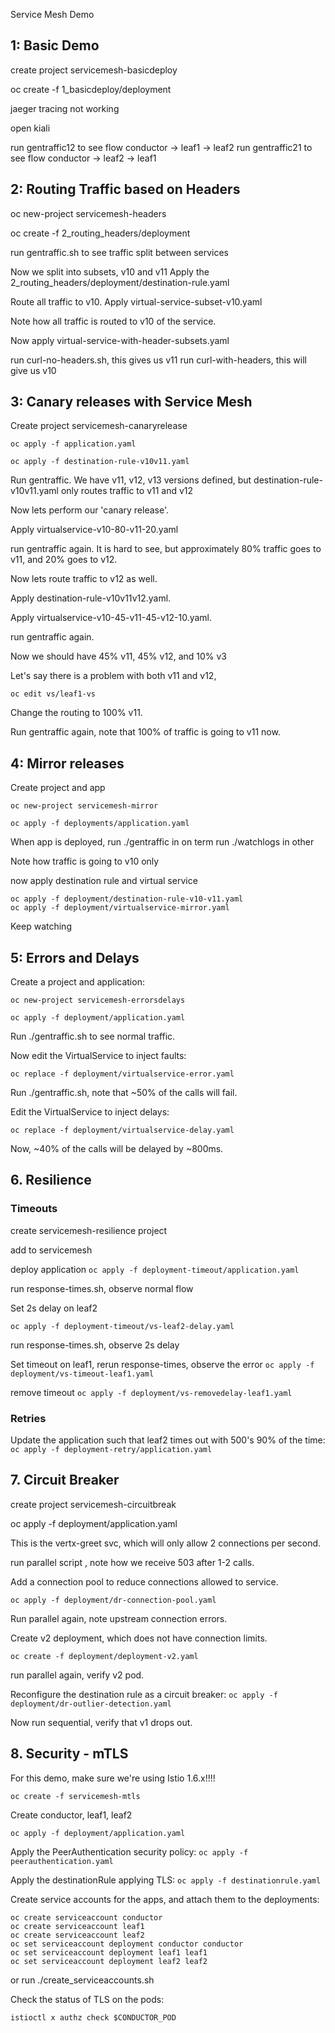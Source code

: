 Service Mesh Demo
## 1: Basic Demo

create project servicemesh-basicdeploy

oc create -f 1_basicdeploy/deployment

jaeger tracing not working

open kiali 

run gentraffic12 to see flow conductor -> leaf1 -> leaf2
run gentraffic21 to see flow conductor -> leaf2 -> leaf1

## 2: Routing Traffic based on Headers

oc new-project servicemesh-headers

oc create -f 2_routing_headers/deployment

run gentraffic.sh to see traffic split between services


Now we split into subsets, v10 and v11
Apply the 2_routing_headers/deployment/destination-rule.yaml 

Route all traffic to v10. 
Apply virtual-service-subset-v10.yaml

Note how all traffic is routed to v10 of the service.

Now apply virtual-service-with-header-subsets.yaml

run curl-no-headers.sh, this gives us v11
run curl-with-headers, this will give us v10

## 3: Canary releases with Service Mesh

Create project servicemesh-canaryrelease

`oc apply -f application.yaml`

`oc apply -f destination-rule-v10v11.yaml`

Run gentraffic. We have v11, v12, v13 versions defined, but destination-rule-v10v11.yaml only routes 
traffic to v11 and v12

Now lets perform our 'canary release'.   

Apply virtualservice-v10-80-v11-20.yaml

run gentraffic again.  It is hard to see, but approximately 80% traffic goes to v11, and 20% goes to v12.

Now lets route traffic to v12 as well.  

Apply destination-rule-v10v11v12.yaml.

Apply virtualservice-v10-45-v11-45-v12-10.yaml.

run gentraffic again. 

Now we should have 45% v11, 45% v12, and 10% v3

Let's say there is a problem with both v11 and v12, 

`oc edit vs/leaf1-vs`

Change the routing to 100% v11.

Run gentraffic again, note that 100% of traffic is going to v11 now. 

## 4: Mirror releases

Create project and app

`oc new-project servicemesh-mirror`

`oc apply -f deployments/application.yaml`

When app is deployed, 
run ./gentraffic in on term
run ./watchlogs in other


Note how traffic is going to v10 only

now apply destination rule and virtual service

```shell
oc apply -f deployment/destination-rule-v10-v11.yaml 
oc apply -f deployment/virtualservice-mirror.yaml
```

Keep watching 

## 5: Errors and Delays

Create a project and application:

`oc new-project servicemesh-errorsdelays`

`oc apply -f deployment/application.yaml`

Run ./gentraffic.sh to see normal traffic.

Now edit the VirtualService to inject faults:

`oc replace -f deployment/virtualservice-error.yaml`

Run ./gentraffic.sh, note that ~50% of the calls will fail. 

Edit the VirtualService to inject delays:

`oc replace -f deployment/virtualservice-delay.yaml`

Now, ~40% of the calls will be delayed by ~800ms.

## 6. Resilience

### Timeouts
create servicemesh-resilience project

add to servicemesh

deploy application 
`oc apply -f deployment-timeout/application.yaml`

run response-times.sh, observe normal flow

Set 2s delay on leaf2

`oc apply -f deployment-timeout/vs-leaf2-delay.yaml`

run response-times.sh, observe 2s delay

Set timeout on leaf1, rerun response-times, observe the error
`oc apply -f deployment/vs-timeout-leaf1.yaml`

remove timeout 
`oc apply -f deployment/vs-removedelay-leaf1.yaml`

### Retries

Update the application such that leaf2 times out with 500's 90% of the time: 
`oc apply -f deployment-retry/application.yaml`

## 7. Circuit Breaker

create project servicemesh-circuitbreak

oc apply -f deployment/application.yaml

This is the vertx-greet svc, which will only allow 2 connections per second.  

run parallel script , note how we receive 503 after 1-2 calls.  

Add a connection pool to reduce connections allowed to service. 

`oc apply -f deployment/dr-connection-pool.yaml`

Run parallel again, note upstream connection errors. 

Create v2 deployment, which does not have connection limits.

`oc create -f deployment/deployment-v2.yaml`

run parallel again, verify v2 pod. 


Reconfigure the destination rule as a circuit breaker: 
`oc apply -f deployment/dr-outlier-detection.yaml`

Now run sequential, verify that v1 drops out. 

## 8. Security - mTLS

For this demo, make sure we're using Istio 1.6.x!!!!

`oc create -f servicemesh-mtls`

Create conductor, leaf1, leaf2

`oc apply -f deployment/application.yaml`

Apply the PeerAuthentication security policy:
`oc apply -f peerauthentication.yaml`


Apply the destinationRule applying TLS:
`oc apply -f destinationrule.yaml`

Create service accounts for the apps, and attach them to the deployments: 
```shell
oc create serviceaccount conductor
oc create serviceaccount leaf1
oc create serviceaccount leaf2
oc set serviceaccount deployment conductor conductor
oc set serviceaccount deployment leaf1 leaf1
oc set serviceaccount deployment leaf2 leaf2
```
or run ./create_serviceaccounts.sh


Check the status of TLS on the pods: 

`istioctl x authz check $CONDUCTOR_POD`
